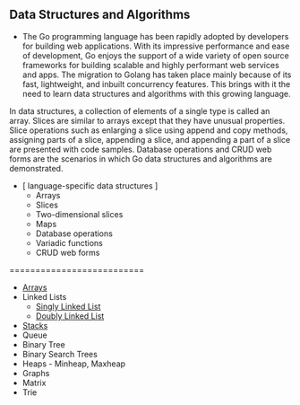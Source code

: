 ## Data Structures and Algorithms

- The Go programming language has been rapidly adopted by developers for building web applications. With its impressive performance and ease of development, Go enjoys the support of a wide variety of open source frameworks for building scalable and highly performant web services and apps. The migration to Golang has taken place mainly because of its fast, lightweight, and inbuilt concurrency features. This brings with it the need to learn data structures and algorithms with this growing language.

In data structures, a collection of elements of a single type is called an array. Slices are similar to arrays except that they have unusual properties. Slice operations such as enlarging a slice using append and copy methods, assigning parts of a slice, appending a slice, and appending a part of a slice are presented with code samples. Database operations and CRUD web forms are the scenarios in which Go data structures and algorithms are demonstrated.

- [ language-specific data structures ]
    -  Arrays
    -  Slices
    -  Two-dimensional slices
    -  Maps
    -  Database operations
    -  Variadic functions
    -  CRUD web forms 











==========================


- [Arrays](./Arrays.md)
- Linked Lists 
   - [Singly Linked List](./SinglyLinkedList.md)
   - [Doubly Linked List](./DoublyLinkedList.md)
- [Stacks](./Stacks.md)
- Queue
- Binary Tree
- Binary Search Trees
- Heaps - Minheap, Maxheap
- Graphs
- Matrix
- Trie
